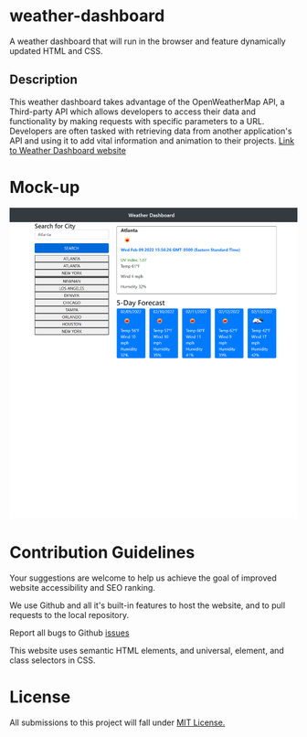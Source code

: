 # weather-dashboard
A weather dashboard that will run in the browser and feature dynamically updated HTML and CSS.

## Description
This weather dashboard takes advantage of the OpenWeatherMap API, a Third-party API which allows 
developers to access their data and functionality by making requests with 
specific parameters to a URL. Developers are often tasked with retrieving data from another 
application's API and using it to add vital information and animation to their projects.
<a href="https://jamillerooks.github.io/weather-dashboard/" target="_blank">Link to Weather Dashboard website</a>

# Mock-up
<img src="./weatherDashboard.png" alt="Weather forecast of Atlanta with current and 5-Day forecast">

# Contribution Guidelines
Your suggestions are welcome to help us achieve the goal of improved website accessibility and SEO ranking. 

We use Github and all it's built-in features to host the website, and to pull requests to the local repository.

Report all bugs to Github <a href="https://github.com/issues" target="_blank">issues</a> 

This website uses semantic HTML elements, and universal, element, and class selectors in CSS.

# License
All submissions to this project will fall under <a href="https://choosealicense.com/licenses/mit/" target="_blank">MIT License.</a>
